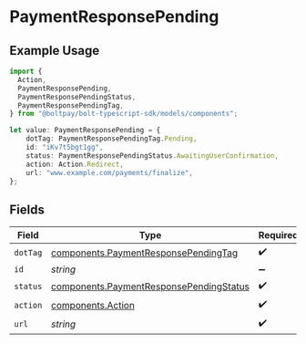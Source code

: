 # PaymentResponsePending

## Example Usage

```typescript
import {
  Action,
  PaymentResponsePending,
  PaymentResponsePendingStatus,
  PaymentResponsePendingTag,
} from "@boltpay/bolt-typescript-sdk/models/components";

let value: PaymentResponsePending = {
    dotTag: PaymentResponsePendingTag.Pending,
    id: "iKv7t5bgt1gg",
    status: PaymentResponsePendingStatus.AwaitingUserConfirmation,
    action: Action.Redirect,
    url: "www.example.com/payments/finalize",
};
```

## Fields

| Field                                                                                              | Type                                                                                               | Required                                                                                           | Description                                                                                        | Example                                                                                            |
| -------------------------------------------------------------------------------------------------- | -------------------------------------------------------------------------------------------------- | -------------------------------------------------------------------------------------------------- | -------------------------------------------------------------------------------------------------- | -------------------------------------------------------------------------------------------------- |
| `dotTag`                                                                                           | [components.PaymentResponsePendingTag](../../models/components/paymentresponsependingtag.md)       | :heavy_check_mark:                                                                                 | N/A                                                                                                | pending                                                                                            |
| `id`                                                                                               | *string*                                                                                           | :heavy_minus_sign:                                                                                 | N/A                                                                                                | iKv7t5bgt1gg                                                                                       |
| `status`                                                                                           | [components.PaymentResponsePendingStatus](../../models/components/paymentresponsependingstatus.md) | :heavy_check_mark:                                                                                 | N/A                                                                                                | awaiting_user_confirmation                                                                         |
| `action`                                                                                           | [components.Action](../../models/components/action.md)                                             | :heavy_check_mark:                                                                                 | N/A                                                                                                | redirect                                                                                           |
| `url`                                                                                              | *string*                                                                                           | :heavy_check_mark:                                                                                 | N/A                                                                                                | www.example.com/payments/finalize                                                                  |